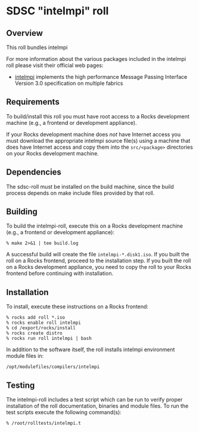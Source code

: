 # SDSC "intelmpi" roll

## Overview

This roll bundles intelmpi

For more information about the various packages included in the intelmpi roll please visit their official web pages:

- <a href="/https://software.intel.com/en-us/intel-mpi-library" target="_blank">intelmpi</a> implements the high performance Message Passing Interface Version 3.0 specification on multiple fabrics


## Requirements

To build/install this roll you must have root access to a Rocks development
machine (e.g., a frontend or development appliance).

If your Rocks development machine does *not* have Internet access you must
download the appropriate intelmpi source file(s) using a machine that does
have Internet access and copy them into the `src/<package>` directories on your
Rocks development machine.


## Dependencies

The sdsc-roll must be installed on the build machine, since the build process
depends on make include files provided by that roll.


## Building

To build the intelmpi-roll, execute this on a Rocks development
machine (e.g., a frontend or development appliance):

```shell
% make 2>&1 | tee build.log
```

A successful build will create the file `intelmpi-*.disk1.iso`.  If you built
the roll on a Rocks frontend, proceed to the installation step. If you built the
roll on a Rocks development appliance, you need to copy the roll to your Rocks
frontend before continuing with installation.

## Installation

To install, execute these instructions on a Rocks frontend:

```shell
% rocks add roll *.iso
% rocks enable roll intelmpi
% cd /export/rocks/install
% rocks create distro
% rocks run roll intelmpi | bash
```

In addition to the software itself, the roll installs intelmpi environment
module files in:

```shell
/opt/modulefiles/compilers/intelmpi
```


## Testing

The intelmpi-roll includes a test script which can be run to verify proper
installation of the roll documentation, binaries and module files. To
run the test scripts execute the following command(s):

```shell
% /root/rolltests/intelmpi.t 
```

